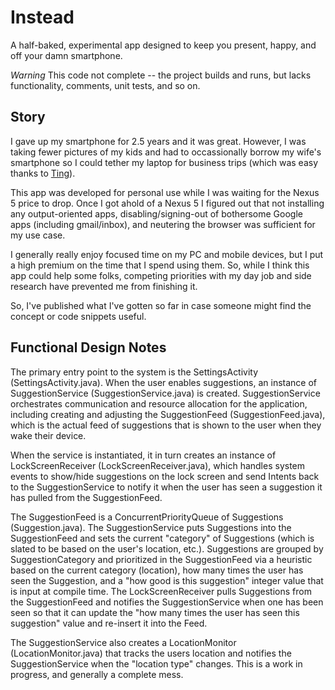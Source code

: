 # Instead

A half-baked, experimental app designed to keep you present, happy, and off your damn smartphone. 

*Warning* This code not complete -- the project builds and runs, but lacks functionality, comments, unit tests, and so on.

## Story

I gave up my smartphone for 2.5 years and it was great. However, I was taking fewer pictures of my kids and had to occassionally borrow my wife's smartphone so I could tether my laptop for business trips (which was easy thanks to [Ting](https://www.ting.com)). 

This app was developed for personal use while I was waiting for the Nexus 5 price to drop. Once I got ahold of a Nexus 5 I figured out that not installing any output-oriented apps, disabling/signing-out of bothersome Google apps (including gmail/inbox), and neutering the browser was sufficient for my use case. 

I generally really enjoy focused time on my PC and mobile devices, but I put a high premium on the time that I spend using them. So, while I think this app could help some folks, competing priorities with my day job and side research have prevented me from finishing it. 

So, I've published what I've gotten so far in case someone might find the concept or code snippets useful. 


## Functional Design Notes

The primary entry point to the system is the SettingsActivity (SettingsActivity.java). When the user enables suggestions, an instance of SuggestionService (SuggestionService.java) is created. SuggestionService orchestrates communication and resource allocation for the application, including creating and adjusting the SuggestionFeed (SuggestionFeed.java), which is the actual feed of suggestions that is shown to the user when they wake their device.

When the service is instantiated, it in turn creates an instance of LockScreenReceiver (LockScreenReceiver.java), which handles system events to show/hide suggestions on the lock screen and send Intents back to the SuggestionService to notify it when the user has seen a suggestion it has pulled from the SuggestionFeed.

The SuggestionFeed is a ConcurrentPriorityQueue of Suggestions (Suggestion.java). The SuggestionService puts Suggestions into the SuggestionFeed and sets the current "category" of Suggestions (which is slated to be based on the user's location, etc.). Suggestions are grouped by SuggestionCategory and prioritized in the SuggestionFeed via a heuristic based on the current category (location), how many times the user has seen the Suggestion, and a "how good is this suggestion" integer value that is input at compile time. The LockScreenReceiver pulls Suggestions from the SuggestionFeed and notifies the SuggestionService when one has been seen so that it can update the "how many times the user has seen this suggestion" value and re-insert it into the Feed.

The SuggestionService also creates a LocationMonitor (LocationMonitor.java) that tracks the users location and notifies the SuggestionService when the "location type" changes. This is a work in progress, and generally a complete mess.
